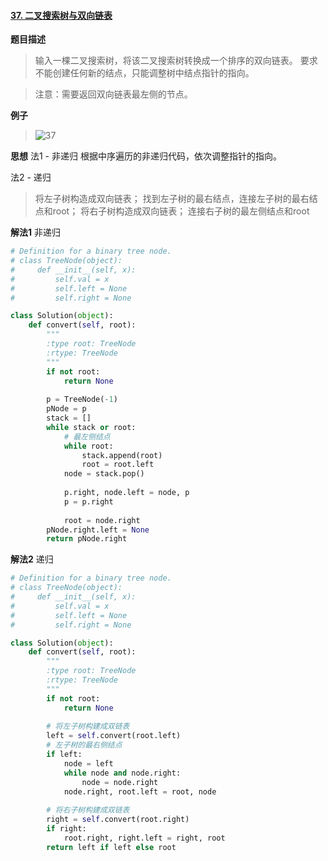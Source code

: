 #### [37. 二叉搜索树与双向链表](https://www.acwing.com/problem/content/87/)
**题目描述**
> 输入一棵二叉搜索树，将该二叉搜索树转换成一个排序的双向链表。
要求不能创建任何新的结点，只能调整树中结点指针的指向。

> 注意：需要返回双向链表最左侧的节点。

**例子**
> ![37](https://img-blog.csdnimg.cn/20190119213118976.png?x-oss-process=image/watermark,type_ZmFuZ3poZW5naGVpdGk,shadow_10,text_aHR0cHM6Ly9ibG9nLmNzZG4ubmV0L2E3ODYxNTAwMTc=,size_16,color_FFFFFF,t_70)

**思想**
法1 - 非递归
根据中序遍历的非递归代码，依次调整指针的指向。

法2 - 递归
>将左子树构造成双向链表；
找到左子树的最右结点，连接左子树的最右结点和root；
将右子树构造成双向链表；
连接右子树的最左侧结点和root

**解法1**
非递归
```python
# Definition for a binary tree node.
# class TreeNode(object):
#     def __init__(self, x):
#         self.val = x
#         self.left = None
#         self.right = None

class Solution(object):
    def convert(self, root):
        """
        :type root: TreeNode
        :rtype: TreeNode
        """
        if not root:
            return None
            
        p = TreeNode(-1)
        pNode = p
        stack = []
        while stack or root:
            # 最左侧结点
            while root:
                stack.append(root)
                root = root.left
            node = stack.pop()
            
            p.right, node.left = node, p
            p = p.right
            
            root = node.right
        pNode.right.left = None
        return pNode.right
```

**解法2**
递归
```python
# Definition for a binary tree node.
# class TreeNode(object):
#     def __init__(self, x):
#         self.val = x
#         self.left = None
#         self.right = None

class Solution(object):
    def convert(self, root):
        """
        :type root: TreeNode
        :rtype: TreeNode
        """
        if not root:
            return None
        
        # 将左子树构建成双链表    
        left = self.convert(root.left)
        # 左子树的最右侧结点
        if left:
            node = left
            while node and node.right:
                node = node.right
            node.right, root.left = root, node
        
        # 将右子树构建成双链表
        right = self.convert(root.right)
        if right:
            root.right, right.left = right, root
        return left if left else root
```
